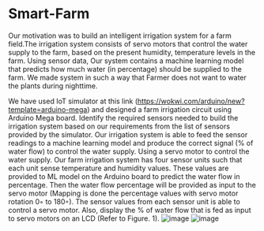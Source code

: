 # Smart-Farm
Our motivation was to build an intelligent irrigation system for a farm field.The irrigation system consists of servo motors that control the water supply to the farm, based on the present humidity, temperature levels in the farm. Using sensor data, Our system contains a machine learning model that predicts how much water (in percentage) should be supplied to the farm. We made system in such a way that Farmer does not want to water the plants during nighttime.

We have used  IoT simulator at this link (https://wokwi.com/arduino/new?template=arduino-mega) and designed a farm irrigation circuit using Arduino Mega board. Identify the required sensors needed to build the irrigation system based on our requirements from the list of sensors provided by the simulator. Our irrigation system is able to 
feed the sensor readings to a machine learning model and produce the correct signal (% of water flow) to control the water supply. Using a servo motor to control the water supply. Our farm irrigation system has four sensor units such that each unit sense temperature and humidity values. These values are provided to ML model on the Arduino board to predict the water flow in percentage. Then the water flow percentage will be provided as input to the servo motor (Mapping is done the percentage values with servo motor rotation 0◦ to 180◦). The sensor values from each sensor unit is able to control a servo motor. Also, display the % of water flow that is fed as input to servo motors on an LCD (Refer to Figure. 1). 
![image](https://user-images.githubusercontent.com/92081938/168423256-7b9d82df-c361-41bb-9df9-a54a4409b70e.png)
![image](https://user-images.githubusercontent.com/92081938/168423259-5f641a76-24f3-414c-85df-731305cbe6ca.png)
